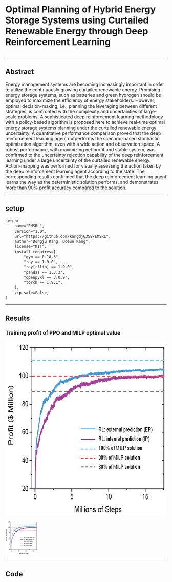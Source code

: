 <div style="display:flex; align-items: center;">

# Optimal Planning of Hybrid Energy Storage Systems using Curtailed Renewable Energy through Deep Reinforcement Learning

</div>

-----------------------------

## Abstract

Energy management systems are becoming increasingly important in order to utilize the continuously growing curtailed renewable energy. Promising energy storage systems, such as batteries and green hydrogen should be employed to maximize the efficiency of energy stakeholders. However, optimal decision-making, i.e., planning the leveraging between different strategies, is confronted with the complexity and uncertainties of large-scale problems. A sophisticated deep reinforcement learning methodology with a policy-based algorithm is proposed here to achieve real-time optimal energy storage systems planning under the curtailed renewable energy uncertainty. A quantitative performance comparison proved that the deep reinforcement learning agent outperforms the scenario-based stochastic optimization algorithm, even with a wide action and observation space. A robust performance, with maximizing net profit and stable system, was confirmed to the uncertainty rejection capability of the deep reinforcement learning under a large uncertainty of the curtailed renewable energy. Action-mapping was performed for visually assessing the action taken by the deep reinforcement learning agent according to the state. The corresponding results confirmed that the deep reinforcement learning agent learns the way as the deterministic solution performs, and demonstrates more than 90\% profit accuracy compared to the solution.

-------------------------------

## setup

```
setup(
    name="EMSRL",
    version="1.0",
    url="https://github.com/kangdj6358/EMSRL",
    author="Dongju Kang, Doeun Kang",
    license="MIT",
    install_requires=[
        "gym == 0.18.3",
        "ray == 1.9.0",
        "ray[rllib] == 1.9.0",
        "pandas == 1.3.3",
        "openpyxl == 3.0.9",
        "torch == 1.9.1",
    ],
    zip_safe=False,
)
```

-------------------------

## Results

### Training profit of PPO and MILP optimal value
![Training profit](./figures/training_profit.png)

<img src="./figures/training_profit.png" style="width:100px;" />

-----------------------

## Code
